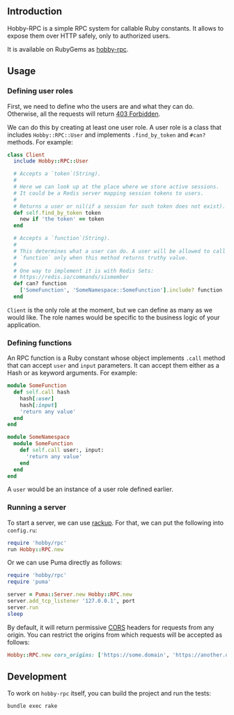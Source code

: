 ## Introduction

Hobby-RPC is a simple RPC system for callable Ruby constants. It allows to expose them over HTTP safely, only to authorized users.

It is available on RubyGems as [hobby-rpc][hobby-rpc].

## Usage
### Defining user roles

First, we need to define who the users are and what they can do. Otherwise, all the requests will return [403 Forbidden][forbidden].

We can do this by creating at least one user role. A user role is a class that includes `Hobby::RPC::User` and implements `.find_by_token` and `#can?` methods. For example:

```ruby
class Client
  include Hobby::RPC::User

  # Accepts a `token`(String).
  #
  # Here we can look up at the place where we store active sessions.
  # It could be a Redis server mapping session tokens to users.
  #
  # Returns a user or nil(if a session for such token does not exist).
  def self.find_by_token token
    new if 'the token' == token
  end

  # Accepts a `function`(String).
  #
  # This determines what a user can do. A user will be allowed to call
  # `function` only when this method returns truthy value.
  #
  # One way to implement it is with Redis Sets:
  # https://redis.io/commands/sismember
  def can? function
    ['SomeFunction', 'SomeNamespace::SomeFunction'].include? function
  end
```

`Client` is the only role at the moment, but we can define as many as
we would like. The role names would be specific to the business logic
of your application.

### Defining functions
An RPC function is a Ruby constant whose object implements `.call` method
that can accept `user` and `input` parameters. It can accept them either
as a Hash or as keyword arguments. For example:

```ruby
module SomeFunction
  def self.call hash
    hash[:user]
    hash[:input]
    'return any value'
  end
end

module SomeNamespace
  module SomeFunction
    def self.call user:, input:
      'return any value'
    end
  end
end
```

A `user` would be an instance of a user role defined earlier.

### Running a server
To start a server, we can use [rackup][rackup]. For that, we can put the
following into `config.ru`:
```ruby
require 'hobby/rpc'
run Hobby::RPC.new
```

Or we can use Puma directly as follows:
```ruby
require 'hobby/rpc'
require 'puma'

server = Puma::Server.new Hobby::RPC.new
server.add_tcp_listener '127.0.0.1', port
server.run
sleep
```

By default, it will return permissive [CORS][cors] headers for requests from any origin.
You can restrict the origins from which requests will be accepted as follows:
```ruby
Hobby::RPC.new cors_origins: ['https://some.domain', 'https://another.domain']
```

## Development

To work on `hobby-rpc` itself, you can build the project and run the tests:

`bundle exec rake`

[hobby-rpc]: https://rubygems.org/gems/hobby-rpc
[forbidden]: https://developer.mozilla.org/en-US/docs/Web/HTTP/Status/403
[rackup]: https://github.com/rack/rack/wiki/(tutorial)-rackup-howto
[cors]: https://en.wikipedia.org/wiki/Cross-origin_resource_sharing
